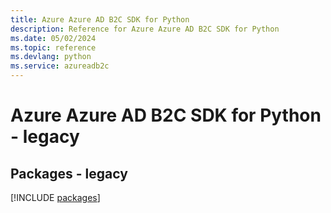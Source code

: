 ```yaml
---
title: Azure Azure AD B2C SDK for Python
description: Reference for Azure Azure AD B2C SDK for Python
ms.date: 05/02/2024
ms.topic: reference
ms.devlang: python
ms.service: azureadb2c
---
```

# Azure Azure AD B2C SDK for Python - legacy
## Packages - legacy
[!INCLUDE [packages](azure-ad-b2c-index.md)]